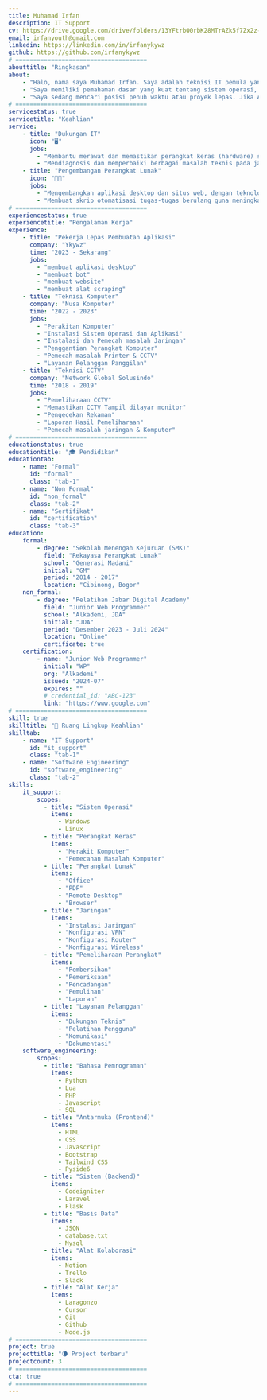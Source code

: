 ```yaml
---
title: Muhamad Irfan
description: IT Support
cv: https://drive.google.com/drive/folders/13YFtrbO0rbK28MTrAZk5f7Zx2z-0Z7IZ?usp=sharing
email: irfanyouth@gmail.com
linkedin: https://linkedin.com/in/irfanykywz
github: https://github.com/irfanykywz
# =====================================
abouttitle: "Ringkasan"
about:
    - "Halo, nama saya Muhamad Irfan. Saya adalah teknisi IT pemula yang bersemangat mencari pengalaman kerja."
    - "Saya memiliki pemahaman dasar yang kuat tentang sistem operasi, hardware, dan jaringan komputer. Meskipun belum banyak pengalaman formal, saya aktif belajar dan siap menerapkan keterampilan saya untuk membantu mengatasi masalah IT."
    - "Saya sedang mencari posisi penuh waktu atau proyek lepas. Jika Anda membutuhkan teknisi yang berdedikasi dan siap belajar, saya siap untuk berkontribusi."
# =====================================
servicestatus: true
servicetitle: "Keahlian"
service:
    - title: "Dukungan IT"
      icon: "🖥️"
      jobs: 
        - "Membantu merawat dan memastikan perangkat keras (hardware) serta sistem operasi komputer berfungsi dengan optimal dan bebas masalah."
        - "Mendiagnosis dan memperbaiki berbagai masalah teknis pada jaringan, koneksi internet, perangkat lunak, dan keamanan dasar."
    - title: "Pengembangan Perangkat Lunak"
      icon: "🧑‍💻"
      jobs: 
        - "Mengembangkan aplikasi desktop dan situs web, dengan teknologi terkini"
        - "Membuat skrip otomatisasi tugas-tugas berulang guna meningkatkan efisiensi kerja."        
# =====================================
experiencestatus: true
experiencetitle: "Pengalaman Kerja"
experience:
    - title: "Pekerja Lepas Pembuatan Aplikasi"
      company: "Ykywz"
      time: "2023 - Sekarang"
      jobs: 
        - "membuat aplikasi desktop"
        - "membuat bot"
        - "membuat website"
        - "membuat alat scraping"
    - title: "Teknisi Komputer"
      company: "Nusa Komputer"
      time: "2022 - 2023"
      jobs: 
        - "Perakitan Komputer"
        - "Instalasi Sistem Operasi dan Aplikasi"
        - "Instalasi dan Pemecah masalah Jaringan"
        - "Penggantian Perangkat Komputer"
        - "Pemecah masalah Printer & CCTV"
        - "Layanan Pelanggan Panggilan"
    - title: "Teknisi CCTV"
      company: "Network Global Solusindo"
      time: "2018 - 2019"
      jobs: 
        - "Pemeliharaan CCTV"
        - "Memastikan CCTV Tampil dilayar monitor"
        - "Pengecekan Rekaman"
        - "Laporan Hasil Pemeliharaan"
        - "Pemecah masalah jaringan & Komputer"
# =====================================
educationstatus: true
educationtitle: "🎓 Pendidikan"
educationtab:
    - name: "Formal"
      id: "formal"
      class: "tab-1"
    - name: "Non Formal"
      id: "non_formal"
      class: "tab-2"
    - name: "Sertifikat"
      id: "certification"
      class: "tab-3"            
education:
    formal:
        - degree: "Sekolah Menengah Kejuruan (SMK)"
          field: "Rekayasa Perangkat Lunak"
          school: "Generasi Madani"
          initial: "GM"
          period: "2014 - 2017"
          location: "Cibinong, Bogor"
    non_formal:
        - degree: "Pelatihan Jabar Digital Academy"
          field: "Junior Web Programmer"
          school: "Alkademi, JDA"
          initial: "JDA"
          period: "Desember 2023 - Juli 2024"
          location: "Online"    
          certificate: true      
    certification:
        - name: "Junior Web Programmer"
          initial: "WP"
          org: "Alkademi"
          issued: "2024-07"
          expires: ""
          # credential_id: "ABC-123"
          link: "https://www.google.com"
# =====================================
skill: true
skilltitle: "🤺 Ruang Lingkup Keahlian"
skilltab:
    - name: "IT Support"
      id: "it_support"
      class: "tab-1"
    - name: "Software Engineering"
      id: "software_engineering"
      class: "tab-2"                  
skills:
    it_support:
        scopes:
          - title: "Sistem Operasi"
            items:
              - Windows
              - Linux
          - title: "Perangkat Keras"
            items:
              - "Merakit Komputer"
              - "Pemecahan Masalah Komputer"
          - title: "Perangkat Lunak"
            items:
              - "Office"
              - "PDF"
              - "Remote Desktop"
              - "Browser"
          - title: "Jaringan"
            items:
              - "Instalasi Jaringan"
              - "Konfigurasi VPN"
              - "Konfigurasi Router"
              - "Konfigurasi Wireless"
          - title: "Pemeliharaan Perangkat"
            items:
              - "Pembersihan"
              - "Pemeriksaan"
              - "Pencadangan"
              - "Pemulihan"
              - "Laporan"
          - title: "Layanan Pelanggan"
            items:
              - "Dukungan Teknis"
              - "Pelatihan Pengguna"
              - "Komunikasi"
              - "Dokumentasi"
    software_engineering:
        scopes:
          - title: "Bahasa Pemrograman"
            items:
              - Python
              - Lua
              - PHP
              - Javascript
              - SQL
          - title: "Antarmuka (Frontend)"
            items:
              - HTML
              - CSS
              - Javascript
              - Bootstrap
              - Tailwind CSS
              - Pyside6
          - title: "Sistem (Backend)"
            items:
              - Codeigniter
              - Laravel  
              - Flask  
          - title: "Basis Data"
            items:
              - JSON         
              - database.txt        
              - Mysql          
          - title: "Alat Kolaborasi"
            items:
              - Notion
              - Trello
              - Slack
          - title: "Alat Kerja"
            items:
              - Laragonzo
              - Cursor
              - Git
              - Github
              - Node.js
# =====================================
project: true
projecttitle: "🌘 Project terbaru"
projectcount: 3
# =====================================
cta: true
# =====================================
---
```


